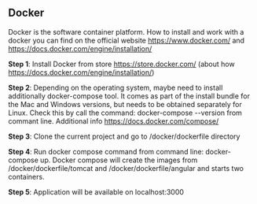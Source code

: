 Docker
-----------------------
Docker is the software container platform. How to install and work with a docker you can find on the official website https://www.docker.com/ and https://docs.docker.com/engine/installation/

**Step 1**: Install Docker from store https://store.docker.com/ (about how https://docs.docker.com/engine/installation/)

**Step 2**: Depending on the operating system, maybe need to install additionally docker-compose tool. It comes as part of the install bundle for the Mac and Windows versions, but needs to be obtained separately for Linux. Check this by call the command: docker-compose --version from commant line. Additional info https://docs.docker.com/compose/

**Step 3**: Clone the current project and go to <project>/docker/dockerfile directory

**Step 4**: Run docker compose command from command line: docker-compose up. Docker compose will create the images from <project>/docker/dockerfile/tomcat and <project>/docker/dockerfile/angular and starts two containers.

**Step 5**: Application will be available on localhost:3000
